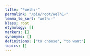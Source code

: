 ```yaml
---
title: "*welh₁-"
permalink: "/pie/root/welh1-"
lemma_to_sort: "welh₁-"
klass: root
etymology: []
markers: []
synonyms: []
definitions: ["to choose", "to want"]
topics: []
---
```

